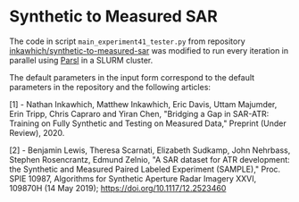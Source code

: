 # Synthetic to Measured SAR
The code in script `main_experiment41_tester.py` from repository [inkawhich/synthetic-to-measured-sar](https://github.com/inkawhich/synthetic-to-measured-sar) was modified to run every iteration in parallel using [Parsl](https://parsl-project.org/parslfest2022.html) in a SLURM cluster.

The default parameters in the input form correspond to the default parameters in the repository and the following articles:

[1] - Nathan Inkawhich, Matthew Inkawhich, Eric Davis, Uttam Majumder, Erin Tripp, Chris Capraro and Yiran Chen, "Bridging a Gap in SAR-ATR: Training on Fully Synthetic and Testing on Measured Data," Preprint (Under Review), 2020.

[2] - Benjamin Lewis, Theresa Scarnati, Elizabeth Sudkamp, John Nehrbass, Stephen Rosencrantz, Edmund Zelnio, "A SAR dataset for ATR development: the Synthetic and Measured Paired Labeled Experiment (SAMPLE)," Proc. SPIE 10987, Algorithms for Synthetic Aperture Radar Imagery XXVI, 109870H (14 May 2019); https://doi.org/10.1117/12.2523460
